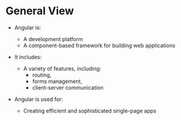 # General View

- Angular is:
    - A development platform
    - A component-based framework for building web applications

- It includes:
    - A variety of features, including:
        - routing,
        - forms management,
        - client-server communication
    
- Angular is used for:
    - Creating efficient and sophisticated single-page apps

